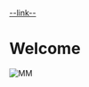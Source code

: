 
[--link--](https://www.spiegel.de)

# Welcome
![MM](https://github.com/maxim-mai/maxim-mai.github.io/blob/master/images/pic-mm.jpg)

